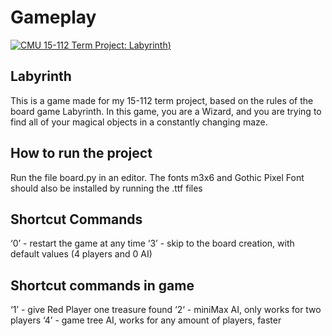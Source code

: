 # Gameplay
[![CMU 15-112 Term Project: Labyrinth](https://i.imgur.com/XcKfYSw.png))](https://www.youtube.com/watch?v=BQ9mzY54iyI "CMU 15-112 Term Project: Labyrinth")

## Labyrinth
This is a game made for my 15-112 term project, based on the rules of the board game Labyrinth. In this game, you are a Wizard, and you are trying to find all of your magical objects in a constantly changing maze. 

## How to run the project
Run the file board.py in an editor. The fonts m3x6 and Gothic Pixel Font should also be installed by running the .ttf files

## Shortcut Commands
‘0’ - restart the game at any time
‘3’ - skip to the board creation, with default values (4 players and 0 AI)

## Shortcut commands in game
‘1’ - give Red Player one treasure found
‘2‘ - miniMax AI, only works for two players
‘4’ - game tree AI, works for any amount of players, faster
